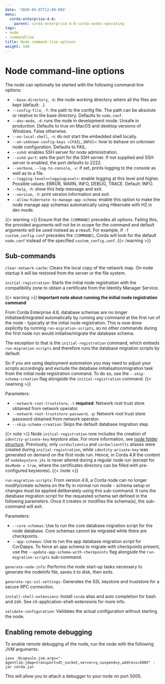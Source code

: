 ```yaml
---
date: '2020-04-07T12:00:00Z'
menu:
  corda-enterprise-4-8:
    parent: corda-enterprise-4-8-corda-nodes-operating
tags:
- node
- commandline
title: Node command-line options
weight: 140
---
```



# Node command-line options

The node can optionally be started with the following command-line options:


* `--base-directory`, `-b`: the node working directory where all the files are kept (default: `.`).
* `--config-file`, `-f`: the path to the config file. The path can be absolute or relative to the base directory. Defaults to `node.conf`.
* `--dev-mode`, `-d`: runs the node in development mode. Unsafe in production. Defaults to true on MacOS and desktop versions of Windows. False otherwise.
* `--no-local-shell`, `-n`: do not start the embedded shell locally.
* `--on-unknown-config-keys <[FAIL,INFO]>`: how to behave on unknown node configuration. Defaults to FAIL.
* `--sshd`: enables SSH server for node administration.
* `--sshd-port`: sets the port for the SSH server. If not supplied and SSH server is enabled, the port defaults to 2222.
* `--verbose`, `--log-to-console`, `-v`: if set, prints logging to the console as well as to a file.
* `--logging-level=<loggingLevel>`: enable logging at this level and higher. Possible values: ERROR, WARN, INFO, DEBUG, TRACE. Default: INFO.
* `--help`, `-h`: show this help message and exit.
* `--version`, `-V`: print version information and exit.
* `--allow-hibernate-to-manage-app-schema`: enable this option to make the node manage app schemas automatically using Hibernate
with H2 in dev mode.

{{< warning >}}
Ensure that the `[COMMAND]` precedes all options. Failing this, the provided arguments will not be in scope for the command and default arguments will be used instead as a result. For example, if `-f custom_config.conf` precedes the `[COMMAND]`, Corda will look for the default `node.conf` instead of the specified `custom_config.conf`.
{{< /warning >}}

## Sub-commands

`clear-network-cache`: Clears the local copy of the network map. On node startup it will be restored from the server or the file system.

`initial-registration`: Starts the initial node registration with the compatibility zone to obtain a certificate from the Identity Manager Service.

{{< warning >}}
**Important note about running the initial node registration command**

From Corda Enterprise 4.6, database schemas are no longer initialised/migrated automatically by running any command at the first run of the node - typically at the initial node registration. This is now done explicitly by running `run-migration-scripts`, so no other commands during the first node run would initialise/migrate the database schema.

The exception to that is the `initial-registration` command, which embeds `run-migration-scripts` and therefore runs the database migration scripts by default.

So if you are using deployment automation you may need to adjust your scripts accordingly and exclude the database initialisation/migration task from the initial node registration command. To do so, use the `--skip-schema-creation` flag alongside the `initial-registration` command.
{{< /warning >}}

Parameters:

* `--network-root-truststore`, `-t` **required**: Network root trust store obtained from network operator.
* `--network-root-truststore-password`, `-p`: Network root trust store password obtained from network operator.
* `--skip-schema-creation`: Skips the default database migration step.

{{< note >}}
Node `initial-registration` now includes the creation of `identity-private-key` keystore alias. For more information, see [node folder structure](../../../../../../en/platform/corda/4.8/enterprise/node/setup/node-structure.md). Previously, only `cordaclientca` and `cordaclienttls` aliases were created during `initial-registration`, while `identity-private-key` was generated on demand on the first node run. Hence, in Corda 4.8 the content of `nodekeystore.jks` is never altered during a regular node run (except for `devMode = true`, where the certificates directory can be filled with pre-configured keystores).
{{< /note >}}

`run-migration-scripts`: From version 4.6, a Corda node can no longer modify/create schema on the fly in normal run mode - schema setup or changes must be
applied deliberately using this sub-command. It runs the database migration script for the requested schema set defined in the following parameters. Once it creates or modifies the schema(s), the sub-command will exit.

Parameters:

* `--core-schemas`: Use to run the core database migration script for the node database. Core schemas cannot be migrated while there are checkpoints.
* `--app-schemas`: Use to run the app database migration script for CorDapps. To force an app schema to migrate with checkpoints present, use the `--update-app-schema-with-checkpoints` flag alongside the `run-migration-scripts` sub-command.

`generate-node-info`: Performs the node start-up tasks necessary to generate the nodeInfo file, saves it to disk, then exits.

`generate-rpc-ssl-settings`: Generates the SSL keystore and truststore for a secure RPC connection.

`install-shell-extensions`: Install `corda` alias and auto completion for bash and zsh. See cli-application-shell-extensions for more info.

`validate-configuration`: Validates the actual configuration without starting the node.

## Enabling remote debugging

To enable remote debugging of the node, run the node with the following JVM arguments:

`java -Dcapsule.jvm.args="-agentlib:jdwp=transport=dt_socket,server=y,suspend=y,address=5005" -jar corda.jar`

This will allow you to attach a debugger to your node on port 5005.
